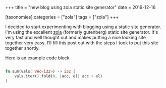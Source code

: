 +++
title = "new blog using zola static site generator"
date = 2019-12-16

[taxonomies] 
categories = ["zola"] 
tags = ["zola"]
+++

I decided to start experimenting with blogging using a static site generator.  I'm using the excellent [zola](https://www.getzola.org) (formerly gutenberg) static site generator. It's very fast and well thought out and makes putting a nice looking site together very easy.  I'll fill this post out with the steps I took to put this site together shortly.

<!-- more -->

Here is an example code block

```rust

fn sum(vals: Vec<i32>) -> i32 {
    vals.iter().fold(0, |acc, el| acc + el)
}

```
